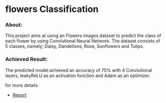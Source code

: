 # flowers Classification

### About:
This project aims at using an Flowers images dataset to predict the class of each flower by using Convlutional Neural Network.
The dataset consists of 5 classes, namely; Daisy, Dandelions, Rose, Sunflowers and Tulips. 

### Achieved Result:
The predicted model achieved an accuracy of 75% with 4 Convlutional layers, leakyReLU as an activation function and Adam as an optimizer.

for more details 
- <a href="https://github.com/su-daw/flowers-classification/blob/main/report.md
">Report</a>
